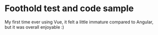 # Foothold test and code sample

My first time ever using Vue, it felt a little immature compared to Angular, but it was overall enjoyable :)
